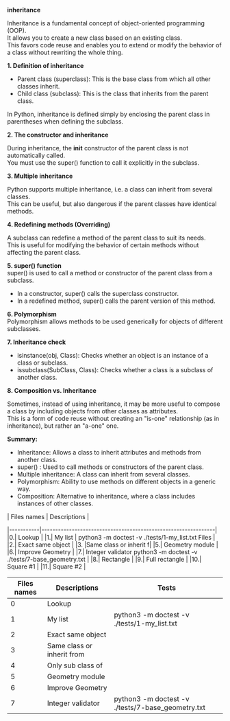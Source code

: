 **inheritance**  

Inheritance is a fundamental concept of object-oriented programming (OOP).  
It allows you to create a new class based on an existing class.  
This favors code reuse and enables you to extend or modify the behavior of a class without rewriting the whole thing.  


**1. Definition of inheritance**  

- Parent class (superclass): This is the base class from which all other classes inherit.  
- Child class (subclass): This is the class that inherits from the parent class.  

In Python, inheritance is defined simply by enclosing the parent class in parentheses when defining the subclass.  

**2. The constructor and inheritance**  

During inheritance, the __init__ constructor of the parent class is not automatically called.  
You must use the super() function to call it explicitly in the subclass.  

**3. Multiple inheritance**  

Python supports multiple inheritance, i.e. a class can inherit from several classes.  
This can be useful, but also dangerous if the parent classes have identical methods.  

**4. Redefining methods (Overriding)**  

A subclass can redefine a method of the parent class to suit its needs.  
This is useful for modifying the behavior of certain methods without affecting the parent class.  


**5. super() function**    
super() is used to call a method or constructor of the parent class from a subclass.  
- In a constructor, super() calls the superclass constructor.  
- In a redefined method, super() calls the parent version of this method.  

**6. Polymorphism**  
Polymorphism allows methods to be used generically for objects of different subclasses.  

**7. Inheritance check**  

- isinstance(obj, Class): Checks whether an object is an instance of a class or subclass.  
- issubclass(SubClass, Class): Checks whether a class is a subclass of another class.  

**8. Composition vs. Inheritance**  

Sometimes, instead of using inheritance, it may be more useful to compose a class by including objects from other classes as attributes.    
This is a form of code reuse without creating an "is-one" relationship (as in inheritance), but rather an "a-one" one.  

**Summary:**  

- Inheritance: Allows a class to inherit attributes and methods from another class.  
- super() : Used to call methods or constructors of the parent class.  
- Multiple inheritance: A class can inherit from several classes.  
- Polymorphism: Ability to use methods on different objects in a generic way.  
- Composition: Alternative to inheritance, where a class includes instances of other classes.  

| Files names | Descriptions |

|-----------|---------------------------------------------------------------|  
|0.| Lookup   |
|1.| My list |     python3 -m doctest -v ./tests/1-my_list.txt  Files  |
|2.| Exact same object  |
|3. |Same class or inherit f|
|5.| Geometry module  |
|6.| Improve Geometry  |
|7.| Integer validator    python3 -m doctest -v ./tests/7-base_geometry.txt  |
|8.| Rectangle  |
|9.| Full rectangle  |
|10.| Square #1  |
|11.| Square #2  |


|  Files names  | Descriptions   | Tests |
|---------------|--------------|-------------|
| 0 | Lookup    |                            |
| 1 | My list   | python3 -m doctest -v ./tests/1-my_list.txt |
| 2 | Exact same object  |                   |
|3  |Same class or inherit from|             |
|4 |Only sub class of  |                     |
|5 | Geometry module   |                     |
|6 | Improve Geometry  |                     |
|7 | Integer validator |  python3 -m doctest -v ./tests/7-base_geometry.txt  |